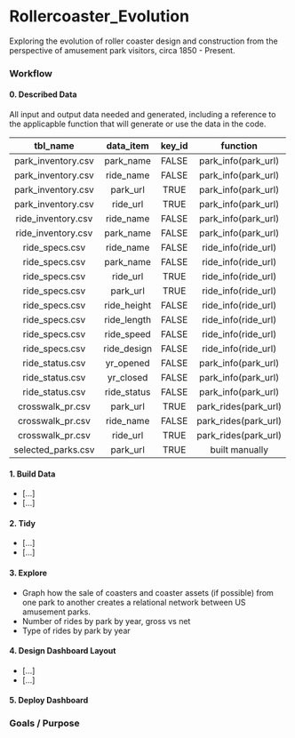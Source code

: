 # Rollercoaster_Evolution
Exploring the evolution of roller coaster design and construction from the perspective of amusement park visitors, circa 1850 - Present.  

### **Workflow** 

#### 0. Described Data
All input and output data needed and generated, including a reference to the applicapble function that will generate or use the data in the code.  

  | tbl_name          | data_item   | key_id | function           |
  |   :---:           |   :---:     | :---:  |:---:               |
  | park_inventory.csv| park_name   | FALSE  |park_info(park_url) |
  | park_inventory.csv| ride_name   | FALSE  |park_info(park_url) |
  | park_inventory.csv| park_url    | TRUE   |park_info(park_url) |
  | park_inventory.csv| ride_url    | TRUE   |park_info(park_url) |
  | ride_inventory.csv| ride_name   | FALSE  |park_info(park_url) |
  | ride_inventory.csv| park_name   | FALSE  |park_info(park_url) | 
  | ride_specs.csv    | ride_name   | FALSE  |ride_info(ride_url) |
  | ride_specs.csv    | park_name   | FALSE  |ride_info(ride_url) | 
  | ride_specs.csv    | ride_url    | TRUE   |ride_info(ride_url) |
  | ride_specs.csv    | park_url    | TRUE   |ride_info(ride_url) | 
  | ride_specs.csv    | ride_height | FALSE  |ride_info(ride_url) |
  | ride_specs.csv    | ride_length | FALSE  |ride_info(ride_url) | 
  | ride_specs.csv    | ride_speed  | FALSE  |ride_info(ride_url) | 
  | ride_specs.csv    | ride_design | FALSE  |ride_info(ride_url) |
  | ride_status.csv   | yr_opened   | FALSE  |park_info(park_url) |
  | ride_status.csv   | yr_closed   | FALSE  |park_info(park_url) |
  | ride_status.csv   | ride_status | FALSE  |park_info(park_url) |
  | crosswalk_pr.csv  | park_url    | TRUE   |park_rides(park_url)| 
  | crosswalk_pr.csv  | ride_name   | FALSE  |park_rides(park_url)| 
  | crosswalk_pr.csv  | ride_url    | TRUE   |park_rides(park_url)|
  | selected_parks.csv| park_url    | TRUE   |built manually     |

#### 1. Build Data
  - [...]
  - [...]
  
#### 2. Tidy 
  - [...]
  - [...]
  
#### 3.  Explore
  - Graph how the sale of coasters and coaster assets (if possible) from one park to another creates a relational network between US amusement parks. 
  - Number of rides by park by year, gross vs net
  - Type of rides by park by year
  
#### 4. Design Dashboard Layout
  - [...]
  - [...]
  
#### 5. Deploy Dashboard

### **Goals / Purpose**
